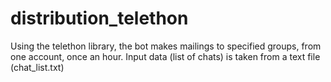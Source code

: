# distribution_telethon
Using the telethon library, the bot makes mailings to specified groups, from one account, once an hour. Input data (list of chats) is taken from a text file (chat_list.txt)
